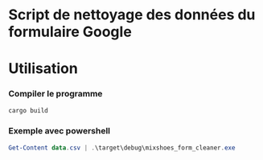 # Script de nettoyage des données du formulaire Google

# Utilisation

### Compiler le programme
```bash
cargo build
```

### Exemple avec powershell

```powershell
Get-Content data.csv | .\target\debug\mixshoes_form_cleaner.exe
```